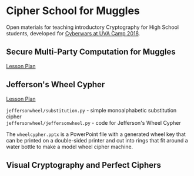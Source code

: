 # Cipher School for Muggles

Open materials for teaching introductory Cryptography for High School
students, developed for [Cyberwars at UVA Camp
2018](https://www.ahmed.ai/cyberwars2018).

## Secure Multi-Party Computation for Muggles

[Lesson Plan](https://docs.google.com/document/d/17ow-6ibjYDAoMUI2DhpubbPZkm4ydROpkzoTYBbZlwE/edit?usp=sharing)

## Jefferson's Wheel Cypher

[Lesson Plan](https://docs.google.com/document/d/1EuMlcTyZvq-OoRJaxfFo0rqyIUjaha6NPpyYeK4XD3g/edit?usp=sharing)

`jeffersonwheel/substitution.py` - simple monoalphabetic substitution cipher  
`jeffersonwheel/jeffersonwheel.py` - code for Jefferson's Wheel Cypher

The `wheelcypher.pptx` is a PowerPoint file with a generated wheel key
that can be printed on a double-sided printer and cut into rings that
fit around a water bottle to make a model wheel cipher machine.

## Visual Cryptography and Perfect Ciphers

